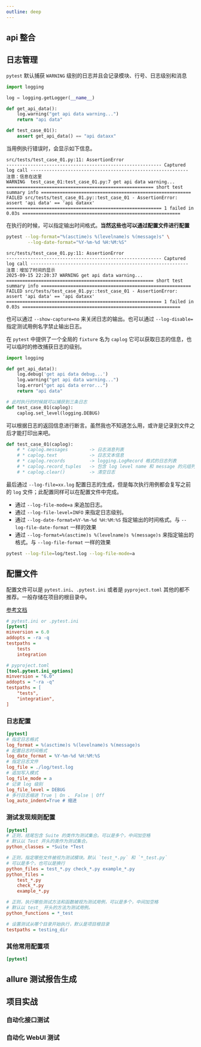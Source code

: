 ```yaml
---
outline: deep
---
```


## api 整合

## 日志管理

`pytest` 默认捕获 `WARNING` 级别的日志并且会记录模块、行号、日志级别和消息

```py
import logging

log = logging.getLogger(__name__)

def get_api_data():
    log.warning("get api data warning...")
    return "api data"

def test_case_01():
    assert get_api_data() == "api dataxx"
```

当用例执行错误时，会显示如下信息。

```
src/tests/test_case_01.py:11: AssertionError
---------------------------------------------------------- Captured log call -----------------------------------------------------------
注意：信息在这里
WARNING  test_case_01:test_case_01.py:7 get api data warning...
======================================================= short test summary info ========================================================
FAILED src/tests/test_case_01.py::test_case_01 - AssertionError: assert 'api data' == 'api dataxx'
========================================================== 1 failed in 0.03s ===========================================================
```

在执行的时候，可以指定输出时间格式。**当然这些也可以通过配置文件进行配置**

```bash
pytest --log-format="%(asctime)s %(levelname)s %(message)s" \
        --log-date-format="%Y-%m-%d %H:%M:%S"
```

```
src/tests/test_case_01.py:11: AssertionError
---------------------------------------------------------- Captured log call -----------------------------------------------------------
注意：增加了时间的显示
2025-09-15 22:20:37 WARNING get api data warning...
======================================================= short test summary info ========================================================
FAILED src/tests/test_case_01.py::test_case_01 - AssertionError: assert 'api data' == 'api dataxx'
========================================================== 1 failed in 0.03s ===========================================================
```

也可以通过 `--show-capture=no` 来关闭日志的输出。也可以通过 `--log-disable=` 指定测试用例名字禁止输出日志。

在 `pytest` 中提供了一个全局的 `fixture` 名为 `caplog` 它可以获取日志的信息，也可以临时的修改捕获日志的级别。

```py
import logging

def get_api_data():
    log.debug('get api data debug...')
    log.warning("get api data warning...")
    log.error("get api data error...")
    return "api data"

# 此时执行的时候就可以捕获到三条日志
def test_case_01(caplog):
    caplog.set_level(logging.DEBUG)
```

可以根据日志的返回信息进行断言。虽然我也不知道怎么用，或许是记录到文件之后才能打印出来吧。

```py
def test_case_01(caplog):
    # * caplog.messages        -> 日志消息列表
    # * caplog.text            -> 日志文本信息
    # * caplog.records         -> logging.LogRecord 格式的日志列表
    # * caplog.record_tuples   -> 包含 log level name 和 message 的元组列表
    # * caplog.clear()         -> 清空日志
```

最后通过 `--log-file=xx.log` 配置日志的生成，但是每次执行用例都会复写之前的 `log` 文件；此配置同样可以在配置文件中完成。

- 通过 `--log-file-mode=a` 来追加日志。
- 通过 `--log-file-level=INFO` 来指定日志级别。
- 通过 `--log-date-format=%Y-%m-%d %H:%M:%S` 指定输出的时间格式。与 `--log-file-date-format` 一样的效果
- 通过 `--log-format=%(asctime)s %(levelname)s %(message)s` 来指定输出的格式。与 `--log-file-format` 一样的效果

```bash
pytest --log-file=log/test.log --log-file-mode=a
```

## 配置文件

配置文件可以是 `pytest.ini`、`.pytest.ini` 或者是 `pyproject.toml` 其他的都不推荐。一般存储在项目的根目录中。

[参考文档](https://docs.pytest.org/en/stable/reference/customize.html#config-file-formats)

```ini
# pytest.ini or .pytest.ini
[pytest]
minversion = 6.0
addopts = -ra -q
testpaths =
    tests
    integration

# pyproject.toml
[tool.pytest.ini_options]
minversion = "6.0"
addopts = "-ra -q"
testpaths = [
    "tests",
    "integration",
]
```

### 日志配置

```ini
[pytest]
# 指定日志格式
log_format = %(asctime)s %(levelname)s %(message)s
# 配置日志时间格式
log_date_format = %Y-%m-%d %H:%M:%S
# 指定日志文件
log_file = ./log/test.log
# 追加写入模式
log_file_mode = a
# 记录 log 级别
log_file_level = DEBUG
# 多行日志缩进 True | On 、 False | Off
log_auto_indent=True # 缩进
```

### 测试发现规则配置

```ini
[pytest]
# 正则，结尾包含 Suite 的类作为测试集合。可以是多个，中间加空格
# 默认以 Test 开头的类作为测试集合。
python_classes = *Suite *Test

# 正则，指定哪些文件被视为测试模块。默认 `test_*.py` 和 `*_test.py`
# 可以是多个，也可以是换行
python_files = test_*.py check_*.py example_*.py
python_files =
    test_*.py
    check_*.py
    example_*.py

# 正则，执行哪些测试方法和函数被视为测试用例，可以是多个，中间加空格
# 默认以 test_ 开头的方法为测试用例。
python_functions = *_test

# 设置测试从哪个目录开始执行，默认是项目根目录
testpaths = testing_dir
```

### 其他常用配置项

```ini
[pytest]

```

## allure 测试报告生成

## 项目实战

### 自动化接口测试

### 自动化 WebUI 测试